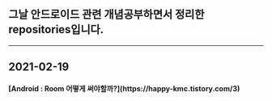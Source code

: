 ## 그날 안드로이드 관련 개념공부하면서 정리한 repositories입니다.

---
## 2021-02-19
<h4>[Android : Room 어떻게 써야할까?](https://happy-kmc.tistory.com/3)</h4>

